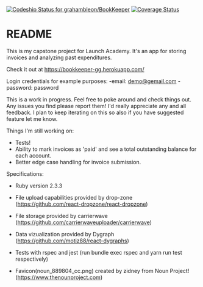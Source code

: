 [![Codeship Status for grahambleon/BookKeeper](https://app.codeship.com/projects/0552e820-32ad-0136-bc59-229473589d0c/status?branch=master)](https://app.codeship.com/projects/288909)
[![Coverage Status](https://coveralls.io/repos/github/grahambleon/BookKeeper/badge.svg?branch=master)](https://coveralls.io/github/grahambleon/BookKeeper?branch=master)

# README

This is my capstone project for Launch Academy.  It's an app for storing invoices and analyzing past expenditures.

Check it out at https://bookkeeper-gg.herokuapp.com/

Login credentials for example purposes:
-email: demo@gemail.com
-password: password

This is a work in progress.  Feel free to poke around and check things out. Any issues you find please report them!  I'd really appreciate any and all feedback.  I plan to keep iterating on this so also if you have suggested feature let me know.

 Things I'm still working on:

  * Tests!
  * Ability to mark invoices as 'paid' and see a total outstanding balance for each account.
  * Better edge case handling for invoice submission.


Specifications:
* Ruby version 2.3.3

* File upload capabilities provided by drop-zone (https://github.com/react-dropzone/react-dropzone)

* File storage provided by carrierwave (https://github.com/carrierwaveuploader/carrierwave)

* Data vizualization provided by Dygraph (https://github.com/motiz88/react-dygraphs)

* Tests with rspec and jest (run bundle exec rspec and yarn run test respectively)

* Favicon(noun_889804_cc.png) created by zidney from Noun Project! (https://www.thenounproject.com)

